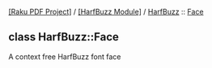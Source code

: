 [[Raku PDF Project]](https://pdf-raku.github.io)
 / [[HarfBuzz Module]](https://pdf-raku.github.io/HarfBuzz-raku)
 / [HarfBuzz](https://pdf-raku.github.io/HarfBuzz-raku/HarfBuzz)
 :: [Face](https://pdf-raku.github.io/HarfBuzz-raku/HarfBuzz/Face)

class HarfBuzz::Face
--------------------

A context free HarfBuzz font face

